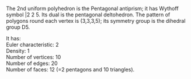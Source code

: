 The 2nd uniform polyhedron is the Pentagonal antiprism; it has Wythoff
symbol |2 2 5. Its dual is the pentagonal deltohedron. The pattern of
polygons round each vertex is (3,3,3,5); its symmetry group is the
dihedral group D5.

It has:\
 Euler characteristic: 2\
 Density: 1\
 Number of vertices: 10\
 Number of edges: 20\
 Number of faces: 12 (=2 pentagons and 10 triangles).
